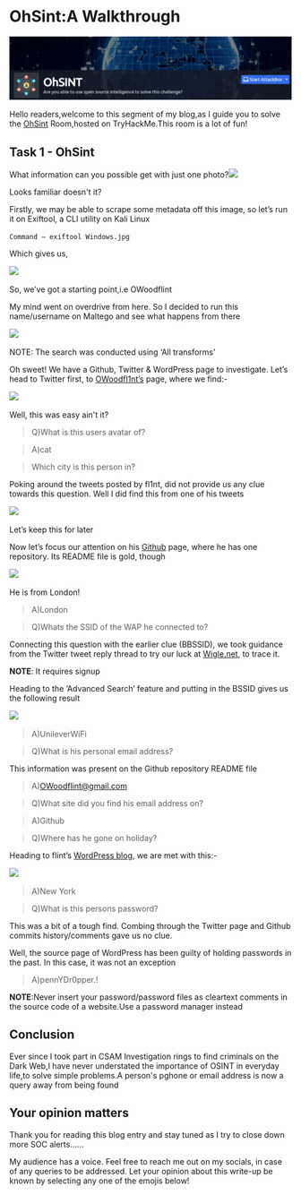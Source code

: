 # OhSint:A Walkthrough

![](../.gitbook/assets/IW.png)

​Hello readers,welcome to this segment of my blog,as I guide you to solve the [OhSint](https://tryhackme.com/room/ohsint) Room,hosted on TryHackMe.This room is a lot of fun!

## Task 1 - OhSint

What information can you possible get with just one photo?​![](https://files.gitbook.com/v0/b/gitbook-x-prod.appspot.com/o/spaces%2Fq8Yzn5Spn9wAtMsEuJ0B%2Fuploads%2FiR4O0rSfGdhTQL6kT7fB%2F1.png?alt=media\&token=10d4b42e-4566-4b6a-97bc-bcdf9ae12a84)

​Looks familiar doesn't it?

Firstly, we may be able to scrape some metadata off this image, so let’s run it on Exiftool, a CLI utility on Kali Linux

`Command — exiftool Windows.jpg`

Which gives us,

![](https://cdn-images-1.medium.com/max/1000/1\*247Fa6UnwesLjE\_\_FXmEkA.png)

So, we’ve got a starting point,i.e OWoodflint

My mind went on overdrive from here. So I decided to run this name/username on Maltego and see what happens from there

![](https://cdn-images-1.medium.com/max/1000/1\*FaciZcaEC7OsdaR9jiwvYQ.png)

NOTE: The search was conducted using ‘All transforms’

Oh sweet! We have a Github, Twitter & WordPress page to investigate. Let’s head to Twitter first, to [OWoodfl1nt’s](https://twitter.com/owoodflint?lang=en) page, where we find:-

![](https://cdn-images-1.medium.com/max/1000/1\*dzz19\_A2L-mofA0q5elU2Q.png)

Well, this was easy ain't it?

> Q)What is this users avatar of?

> A)cat

> Which city is this person in?

Poking around the tweets posted by fl1nt, did not provide us any clue towards this question. Well I did find this from one of his tweets

![](https://cdn-images-1.medium.com/max/1000/1\*iULMVV-quL7vDgv6ugw4NQ.png)

Let’s keep this for later

Now let’s focus our attention on his [Github](https://github.com/OWoodfl1nt) page, where he has one repository. Its README file is gold, though

![](https://cdn-images-1.medium.com/max/1000/1\*FfIZeY1mMwjltl32FOY2Mw.png)

He is from London!

> A)London

> Q)Whats the SSID of the WAP he connected to?

Connecting this question with the earlier clue (BBSSID), we took guidance from the Twitter tweet reply thread to try our luck at [Wigle.net](https://wigle.net), to trace it.

**NOTE**: It requires signup

Heading to the ‘Advanced Search’ feature and putting in the BSSID gives us the following result

![](https://cdn-images-1.medium.com/max/1000/1\*CDd1qUdcwoZKwmj5phhlQQ.png)

> A)UnileverWiFi

> Q)What is his personal email address?

This information was present on the Github repository README file

> A)[OWoodflint@gmail.com](mailto:OWoodflint@gmail.com)

> Q)What site did you find his email address on?

> A)Github

> Q)Where has he gone on holiday?

Heading to flint’s [WordPress blog](https://oliverwoodflint.wordpress.com), we are met with this:-

![](https://cdn-images-1.medium.com/max/1000/1\*GnC3PZPUvkFW6yxrDd2How.png)

> A)New York

> Q)What is this persons password?

This was a bit of a tough find. Combing through the Twitter page and Github commits history/comments gave us no clue.

Well, the source page of WordPress has been guilty of holding passwords in the past. In this case, it was not an exception

> A)pennYDr0pper.!

**NOTE**:Never insert your password/password files as cleartext comments in the source code of a website.Use a password manager instead

## Conclusion

Ever since I took part in CSAM Investigation rings to find criminals on the Dark Web,I have never understated the importance of OSINT in everyday life,to solve simple problems.A person's pghone or email address is now a query away from being found

## Your opinion matters

Thank you for reading this blog entry and stay tuned as I try to close down more SOC alerts……

My audience has a voice. Feel free to reach me out on my socials, in case of any queries to be addressed. Let your opinion about this write-up be known by selecting any one of the emojis below!
